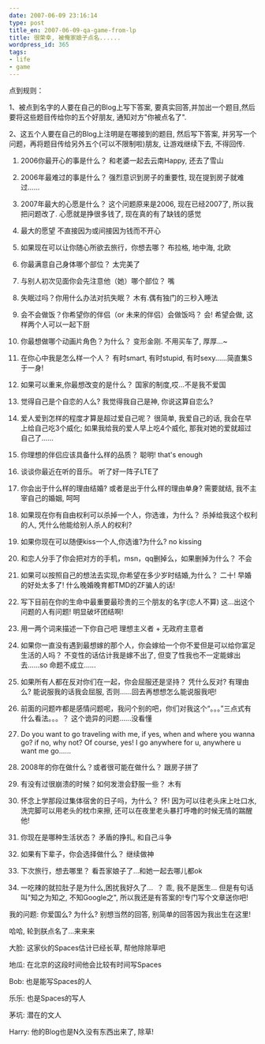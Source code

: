 ```yaml
---
date: 2007-06-09 23:16:14
type: post
title_en: 2007-06-09-qa-game-from-lp
title: 很荣幸, 被俺家娘子点名......
wordpress_id: 365
tags:
- life
- game
---
```


点到规则：

1、被点到名字的人要在自己的Blog上写下答案, 要真实回答,并加出一个题目,然后要将这些题目传给你的五个好朋友, 通知对方"你被点名了".

2、这五个人要在自己的Blog上注明是在哪接到的题目, 然后写下答案, 并另写一个问题，再将题目传给另外五个(可以不限制啦)朋友, 让游戏继续下去, 不得回传.

1. 2006你最开心的事是什么？
和老婆一起去云南Happy, 还去了雪山

2. 2006年最难过的事是什么？
强烈意识到房子的重要性, 现在提到房子就难过......

3. 2007年最大的心愿是什么？
这个问题原来是2006, 现在已经2007了, 所以我把问题改了. 心愿就是挣很多钱了, 现在真的有了缺钱的感觉

4. 最大的愿望
不直接因为或间接因为钱而不开心

5. 如果现在可以让你随心所欲去旅行，你想去哪？
布拉格, 地中海, 北欧

6. 你最满意自己身体哪个部位？
太完美了

7. 与别人初次见面你会先注意他（她）哪个部位？
嘴

8. 失眠过吗？你用什么办法对抗失眠？
木有.偶有独门的三秒入睡法

9. 会不会做饭？你希望你的伴侣（or 未来的伴侣）会做饭吗？
会! 希望会做, 这样两个人可以一起下厨

10. 你最想做哪个动画片角色？为什么？
变形金刚. 不用买车了, 厚厚...~

11. 在你心中我是怎么样一个人？
有时smart, 有时stupid, 有时sexy......简直集S于一身!

12. 如果可以重来,你最想改变的是什么？
国家的制度,哎...不是我不爱国

13. 觉得自己是个自恋的人么?
我觉得我自己是神, 你说这算自恋么?

14. 爱人爱到怎样的程度才算是超过爱自己呢？
很简单, 我爱自己的话, 我会在早上给自己吃3个威化; 如果我给我的爱人早上吃4个威化, 那我对她的爱就超过自己了......

15. 你理想的伴侣应该具备什么样的品质？
聪明! that's enough

16. 谈谈你最近在听的音乐。
听了好一阵子LTE了

17. 你会出于什么样的理由结婚? 或者是出于什么样的理由单身?
需要就结, 我不主宰自己的婚姻, 呵呵

18. 如果现在你有自由权利可以杀掉一个人，你选谁，为什么？
杀掉给我这个权利的人, 凭什么他能给别人杀人的权利?

19. 如果你现在可以随便kiss一个人,你选谁?为什么?
no kissing

20. 和恋人分手了你会把对方的手机，msn，qq删掉么，如果删掉为什么？
不会

21. 如果可以按照自己的想法去实现,你希望在多少岁时结婚,为什么？
二十! 早婚的好处太多了! 什么晚婚晚育都TMD的ZF骗人的话!

22. 写下目前在你的生命中最重要最珍贵的三个朋友的名字(恋人不算)
这...出这个问题的人有问题! 明显破坏团结啊!

23. 用一两个词来描述一下你自己吧
理想主义者 + 无政府主意者

24. 如果你一直没有遇到最想嫁的那个人，你会嫁给一个你不爱但是可以给你富足生活的人吗？
不变性的话估计我是嫁不出了, 但变了性我也不一定能嫁出去......so 命题不成立......

25. 如果所有人都在反对你们在一起，你会屈服还是坚持？
凭什么反对? 有理由么? 能说服我的话我会屈服, 否则......回去再想想怎么能说服我吧!

26. 前面的问题咋都是感情问题呢，我问个别的吧，你们对我这个“。。。”三点式有什么看法。。。？
这个诡异的问题......没看懂

27. Do you want to go traveling with me, if yes, when and where you wanna go? if no, why not?
Of course, yes! I go anywhere for u, anywhere u want me go......

28. 2008年的你在做什么？或者很可能在做什么？
跟房子拼了

29. 有没有过很崩溃的时候？如何发泄会舒服一些？
木有

30. 怀念上学那段过集体宿舍的日子吗，为什么？
怀! 因为可以往老头床上吐口水, 洗完脚可以用老头的枕巾来擦, 还可以在夜里老头暴打呼噜的时候无情的踹醒他!

31. 你现在是哪种生活状态？
矛盾的挣扎, 和自己斗争

32. 如果有下辈子，你会选择做什么？
继续做神

33. 下次旅行，想去哪里？
看吾家娘子了...和她一起去哪儿都ok

34. 一吃辣的就拉肚子是为什么,困扰我好久了...  ？
乖, 我不是医生... 但是有句话叫"知之为知之, 不知Google之", 所以我还是有答案的!专门写个文章送你吧!

我的问题: 你爱国么? 为什么? 别想当然的回答, 别简单的回答因为我出生在这里!

哈哈, 轮到朕点名了...来来来

大脸: 这家伙的Spaces估计已经长草, 帮他除除草吧

地瓜: 在北京的这段时间他会比较有时间写Spaces

Bob: 也是能写Spaces的人

乐乐: 也是Spaces的写人

茅坑: 潜在的文人

Harry: 他的Blog也是N久没有东西出来了, 除草!
